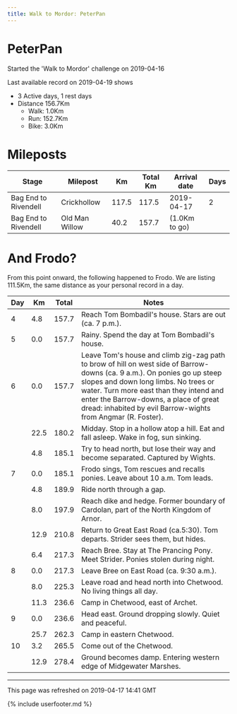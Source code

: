 ```yaml
---
title: Walk to Mordor: PeterPan
---
```


# PeterPan

Started the 'Walk to Mordor' challenge on 2019-04-16

Last available record on 2019-04-19 shows
* 3 Active days, 1 rest days
* Distance 156.7Km
  * Walk: 1.0Km
  * Run: 152.7Km
  * Bike: 3.0Km

# Mileposts

| Stage | Milepost | Km | Total Km | Arrival date | Days |
|---|---|---|---|---|---|
| Bag End to Rivendell | Crickhollow | 117.5 | 117.5 | 2019-04-17 | 2 |
| Bag End to Rivendell | Old Man Willow | 40.2 | 157.7 | (1.0Km to go) |  |

# And Frodo?
From this point onward, the following happened to Frodo.
We are listing 111.5Km, the same distance as your personal record in a day.

| Day | Km | Total | Notes |
| --- | --- | --- | --- |
| 4 | 4.8 | 157.7 | Reach Tom Bombadil's house. Stars are out (ca. 7 p.m.). |
| 5 | 0.0 | 157.7 | Rainy. Spend the day at Tom Bombadil's house. |
| 6 | 0.0 | 157.7 | Leave Tom's house and climb zig-zag path to brow of hill on west side of Barrow-downs (ca. 9 a.m.). On ponies go up steep slopes and down long limbs. No trees or water. Turn more east than they intend and enter the Barrow-downs, a place of great dread: inhabited by evil Barrow-wights from Angmar (R. Foster). |
|   | 22.5 | 180.2 | Midday. Stop in a hollow atop a hill. Eat and fall asleep. Wake in fog, sun sinking. |
|   | 4.8 | 185.1 | Try to head north, but lose their way and become separated. Captured by Wights. |
| 7 | 0.0 | 185.1 | Frodo sings, Tom rescues and recalls ponies. Leave about 10 a.m. Tom leads. |
|   | 4.8 | 189.9 | Ride north through a gap. |
|   | 8.0 | 197.9 | Reach dike and hedge. Former boundary of Cardolan, part of the North Kingdom of Arnor. |
|   | 12.9 | 210.8 | Return to Great East Road (ca.5:30). Tom departs. Strider sees them, but hides. |
|   | 6.4 | 217.3 | Reach Bree. Stay at The Prancing Pony. Meet Strider. Ponies stolen during night. |
| 8 | 0.0 | 217.3 | Leave Bree on East Road (ca. 9:30 a.m.). |
|   | 8.0 | 225.3 | Leave road and head north into Chetwood. No living things all day. |
|   | 11.3 | 236.6 | Camp in Chetwood, east of Archet. |
| 9 | 0.0 | 236.6 | Head east. Ground dropping slowly. Quiet and peaceful. |
|   | 25.7 | 262.3 | Camp in eastern Chetwood. |
| 10 | 3.2 | 265.5 | Come out of the Chetwood. |
|   | 12.9 | 278.4 | Ground becomes damp. Entering western edge of Midgewater Marshes. |


---
This page was refreshed on 2019-04-17 14:41 GMT

{% include userfooter.md %}
